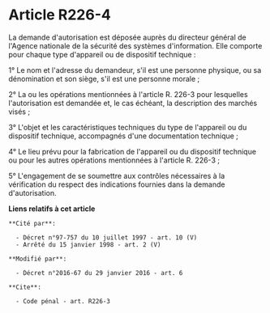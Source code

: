 # Article R226-4

La demande d'autorisation est déposée auprès du directeur général de l'Agence nationale de la sécurité des systèmes
d'information. Elle comporte pour chaque type d'appareil ou de dispositif technique : 

1° Le nom et l'adresse du demandeur, s'il est une personne physique, ou sa dénomination et son siège, s'il est une personne
morale ; 

2° La ou les opérations mentionnées à l'article R. 226-3 pour lesquelles l'autorisation est demandée et, le cas échéant, la
description des marchés visés ; 

3° L'objet et les caractéristiques techniques du type de l'appareil ou du dispositif technique, accompagnés d'une
documentation technique ; 

4° Le lieu prévu pour la fabrication de l'appareil ou du dispositif technique ou pour les autres opérations mentionnées à
l'article R. 226-3 ; 

5° L'engagement de se soumettre aux contrôles nécessaires à la vérification du respect des indications fournies dans la
demande d'autorisation.

**Liens relatifs à cet article**

	**Cité par**:

	  - Décret n°97-757 du 10 juillet 1997 - art. 10 (V)
	  - Arrêté du 15 janvier 1998 - art. 2 (V)

	**Modifié par**:

	  - Décret n°2016-67 du 29 janvier 2016 - art. 6

	**Cite**:

	  - Code pénal - art. R226-3
